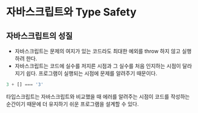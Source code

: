 # 자바스크립트와 Type Safety

## 자바스크립트의 성질
- 자바스크립트는 문제의 여지가 있는 코드라도 최대한 예외를 throw 하지 않고 실행하려 한다.
- 자바스크립트는 코드에 실수를 저지른 시점과 그 실수를 처음 인지하는 시점이 달라지기 쉽다. 프로그램이 실행되는 시점에 문제를 알려주기 때문이다.

```javascript
3 + [] === '3'
```

타입스크립트는 자바스크립트와 비교했을 때 에러를 알려주는 시점이 코드를 작성하는 순간이기 때문에
더 유지하기 쉬운 프로그램을 설계할 수 있다.
